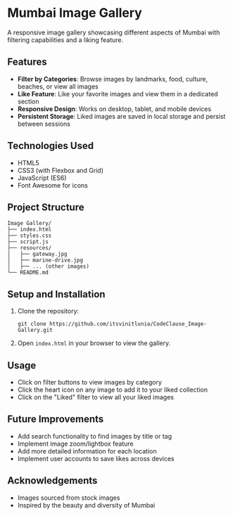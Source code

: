 # Mumbai Image Gallery

A responsive image gallery showcasing different aspects of Mumbai with filtering capabilities and a liking feature.

## Features

- **Filter by Categories**: Browse images by landmarks, food, culture, beaches, or view all images
- **Like Feature**: Like your favorite images and view them in a dedicated section
- **Responsive Design**: Works on desktop, tablet, and mobile devices
- **Persistent Storage**: Liked images are saved in local storage and persist between sessions

## Technologies Used

- HTML5
- CSS3 (with Flexbox and Grid)
- JavaScript (ES6)
- Font Awesome for icons

## Project Structure

```
Image Gallery/
├── index.html
├── styles.css
├── script.js
├── resources/
│   ├── gateway.jpg
│   ├── marine-drive.jpg
│   ├── ... (other images)  
└── README.md
```

## Setup and Installation

1. Clone the repository:
   ```
   git clone https://github.com/itsvinitlunia/CodeClause_Image-Gallery.git
   ```

2. Open `index.html` in your browser to view the gallery.

## Usage

- Click on filter buttons to view images by category
- Click the heart icon on any image to add it to your liked collection
- Click on the "Liked" filter to view all your liked images

## Future Improvements

- Add search functionality to find images by title or tag
- Implement image zoom/lightbox feature
- Add more detailed information for each location
- Implement user accounts to save likes across devices


## Acknowledgements

- Images sourced from stock images
- Inspired by the beauty and diversity of Mumbai
